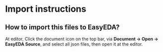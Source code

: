 # Import instructions

## How to import this files to EasyEDA?

At editor, Click the document icon on the top bar, via **Document -> Open -> EasyEDA Source**, and select all json files, then open it at the editor.
